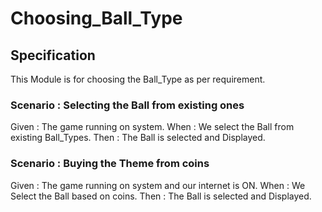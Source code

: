 # Choosing_Ball_Type

## Specification

This Module is for choosing the Ball_Type as per requirement.

### Scenario : Selecting the Ball from existing ones

Given : The game running on system.
When : We select the Ball from existing Ball_Types.
Then : The Ball is selected and Displayed.

### Scenario : Buying the Theme from coins

Given : The game running on system and our internet is ON.
When : We Select the Ball based on coins.
Then : The Ball is selected and Displayed.
